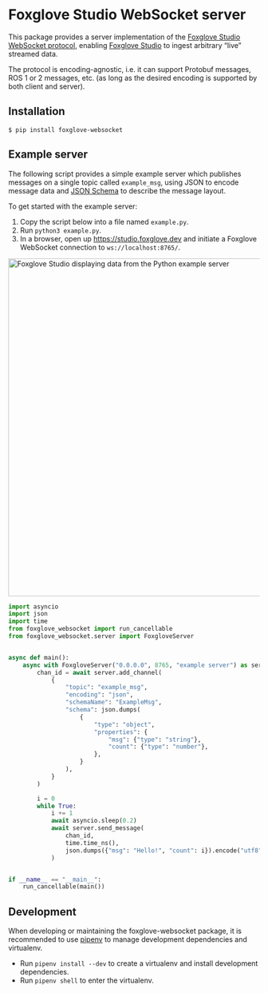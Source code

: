 # Foxglove Studio WebSocket server

This package provides a server implementation of the [Foxglove Studio WebSocket protocol](https://github.com/foxglove/ws-protocol), enabling [Foxglove Studio](https://github.com/foxglove/studio) to ingest arbitrary “live” streamed data.

The protocol is encoding-agnostic, i.e. it can support Protobuf messages, ROS 1 or 2 messages, etc. (as long as the desired encoding is supported by both client and server).

## Installation

```
$ pip install foxglove-websocket
```

## Example server

The following script provides a simple example server which publishes messages on a single topic called `example_msg`, using JSON to encode message data and [JSON Schema](https://json-schema.org) to describe the message layout.

To get started with the example server:

1. Copy the script below into a file named `example.py`.
2. Run `python3 example.py`.
3. In a browser, open up https://studio.foxglove.dev and initiate a Foxglove WebSocket connection to `ws://localhost:8765/`.

<img width="676" alt="Foxglove Studio displaying data from the Python example server" src="https://user-images.githubusercontent.com/14237/145260376-ddda98c5-7ed0-4239-9ce4-10778ee8240b.png">

```py
import asyncio
import json
import time
from foxglove_websocket import run_cancellable
from foxglove_websocket.server import FoxgloveServer


async def main():
    async with FoxgloveServer("0.0.0.0", 8765, "example server") as server:
        chan_id = await server.add_channel(
            {
                "topic": "example_msg",
                "encoding": "json",
                "schemaName": "ExampleMsg",
                "schema": json.dumps(
                    {
                        "type": "object",
                        "properties": {
                            "msg": {"type": "string"},
                            "count": {"type": "number"},
                        },
                    }
                ),
            }
        )

        i = 0
        while True:
            i += 1
            await asyncio.sleep(0.2)
            await server.send_message(
                chan_id,
                time.time_ns(),
                json.dumps({"msg": "Hello!", "count": i}).encode("utf8"),
            )


if __name__ == "__main__":
    run_cancellable(main())
```

## Development

When developing or maintaining the foxglove-websocket package, it is recommended to use [pipenv](https://github.com/pypa/pipenv) to manage development dependencies and virtualenv.

- Run `pipenv install --dev` to create a virtualenv and install development dependencies.
- Run `pipenv shell` to enter the virtualenv.
